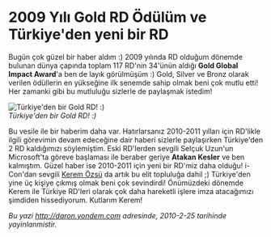 # 2009 Yılı Gold RD Ödülüm ve Türkiye'den yeni bir RD
Bugün çok güzel bir haber aldım :) 2009 yılında RD olduğum dönemde
bulunan dünya çapında toplam 117 RD'nin 34'ünün aldığı **Gold Global
Impact Award**'a ben de layık görülmüşüm :) Gold, Silver ve Bronz olarak
verilen ödüllerin en yükseğine ilk senemde sahip olmak beni çok mutlu
etti! Her zamanki gibi bu mutluluğu sizlerle de paylaşmak istedim!

![Türkiye'den bir Gold RD!
:)](media/2009_Yili_Gold_RD_Odulum_ve_Turkiye_den_yeni_bir_RD/24022010_1.jpg)\
*Türkiye'den bir Gold RD! :)*

Bu vesile ile bir haberim daha var. Hatırlarsanız 2010-2011 yılları için
RD'likle ilgili görevimin devam edeceğine dair haberi sizlerle
paylaşırken Türkiye'den 2 RD kaldığımızı söylemiştim. Eski RD'lerden
sevgili Selçuk Uzun'un Microsoft'ta göreve başlaması ile beraber geriye
**Atakan Kesler** ve ben kalmıştım. Güzel haber ise 2010-2011 için yeni
bir RD'miz daha olduğu! i-Con'dan sevgili [Kerem
Özsü](http://www.kozsu.com/) da artık bu elit topluluğa dahil ;)
Türkiye'den yine üç kişiye çıkmış olmak beni çok sevindirdi! Önümüzdeki
dönemde Kerem ile Türkiye RD'leri olarak çok daha hareketli işlere imza
atacağımızı şimdiden hissediyorum. Kutlarım Kerem!



*Bu yazi http://daron.yondem.com adresinde, 2010-2-25 tarihinde yayinlanmistir.*
